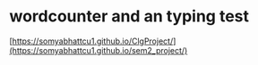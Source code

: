 # wordcounter and an typing test
[https://somyabhattcu1.github.io/ClgProject/](https://somyabhattcu1.github.io/sem2_project/)
